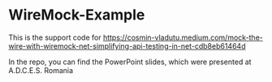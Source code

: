 # WireMock-Example

This is the support code for https://cosmin-vladutu.medium.com/mock-the-wire-with-wiremock-net-simplifying-api-testing-in-net-cdb8eb61464d 

In the repo, you can find the PowerPoint slides, which were presented at A.D.C.E.S. Romania 
